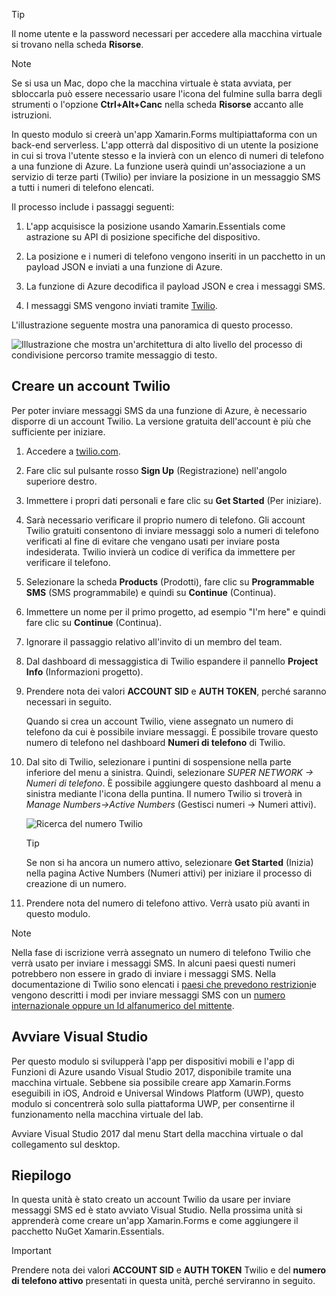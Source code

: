 > [!TIP]
> Il nome utente e la password necessari per accedere alla macchina virtuale si trovano nella scheda **Risorse**.

> [!NOTE]
> Se si usa un Mac, dopo che la macchina virtuale è stata avviata, per sbloccarla può essere necessario usare l'icona del fulmine sulla barra degli strumenti o l'opzione **Ctrl+Alt+Canc** nella scheda **Risorse** accanto alle istruzioni.


In questo modulo si creerà un'app Xamarin.Forms multipiattaforma con un back-end serverless. L'app otterrà dal dispositivo di un utente la posizione in cui si trova l'utente stesso e la invierà con un elenco di numeri di telefono a una funzione di Azure. La funzione userà quindi un'associazione a un servizio di terze parti (Twilio) per inviare la posizione in un messaggio SMS a tutti i numeri di telefono elencati.

Il processo include i passaggi seguenti:

1. L'app acquisisce la posizione usando Xamarin.Essentials come astrazione su API di posizione specifiche del dispositivo.

1. La posizione e i numeri di telefono vengono inseriti in un pacchetto in un payload JSON e inviati a una funzione di Azure.

1. La funzione di Azure decodifica il payload JSON e crea i messaggi SMS.

1. I messaggi SMS vengono inviati tramite [Twilio](https://www.twilio.com/?azure-portal=true).

L'illustrazione seguente mostra una panoramica di questo processo.

![Illustrazione che mostra un'architettura di alto livello del processo di condivisione percorso tramite messaggio di testo.](../media/1-architecture.png)

## <a name="create-a-twilio-account"></a>Creare un account Twilio

Per poter inviare messaggi SMS da una funzione di Azure, è necessario disporre di un account Twilio. La versione gratuita dell'account è più che sufficiente per iniziare.

1. Accedere a [twilio.com](https://www.twilio.com?azure-portal=true).

1. Fare clic sul pulsante rosso **Sign Up** (Registrazione) nell'angolo superiore destro.

1. Immettere i propri dati personali e fare clic su **Get Started** (Per iniziare).

1. Sarà necessario verificare il proprio numero di telefono. Gli account Twilio gratuiti consentono di inviare messaggi solo a numeri di telefono verificati al fine di evitare che vengano usati per inviare posta indesiderata. Twilio invierà un codice di verifica da immettere per verificare il telefono.

1. Selezionare la scheda **Products** (Prodotti), fare clic su **Programmable SMS** (SMS programmabile) e quindi su **Continue** (Continua).

1. Immettere un nome per il primo progetto, ad esempio "I'm here" e quindi fare clic su **Continue** (Continua).

1. Ignorare il passaggio relativo all'invito di un membro del team.

1. Dal dashboard di messaggistica di Twilio espandere il pannello **Project Info** (Informazioni progetto).

1. Prendere nota dei valori **ACCOUNT SID** e **AUTH TOKEN**, perché saranno necessari in seguito.

    Quando si crea un account Twilio, viene assegnato un numero di telefono da cui è possibile inviare messaggi. È possibile trovare questo numero di telefono nel dashboard **Numeri di telefono** di Twilio.

1. Dal sito di Twilio, selezionare i puntini di sospensione nella parte inferiore del menu a sinistra. Quindi, selezionare *SUPER NETWORK -> Numeri di telefono*. È possibile aggiungere questo dashboard al menu a sinistra mediante l'icona della puntina. Il numero Twilio si troverà in *Manage Numbers->Active Numbers* (Gestisci numeri -> Numeri attivi).

    ![Ricerca del numero Twilio](../media/7-twilio-find-number.png)

    > [!TIP]
    > Se non si ha ancora un numero attivo, selezionare **Get Started** (Inizia) nella pagina Active Numbers (Numeri attivi) per iniziare il processo di creazione di un numero.

1. Prendere nota del numero di telefono attivo. Verrà usato più avanti in questo modulo.


> [!NOTE]
> Nella fase di iscrizione verrà assegnato un numero di telefono Twilio che verrà usato per inviare i messaggi SMS. In alcuni paesi questi numeri potrebbero non essere in grado di inviare i messaggi SMS. Nella documentazione di Twilio sono elencati i [paesi che prevedono restrizioni](https://support.twilio.com/hc/articles/223183068-Twilio-international-phone-number-availability-and-their-capabilities?azure-portal=true)e vengono descritti i modi per inviare messaggi SMS con un [numero internazionale oppure un Id alfanumerico del mittente](https://support.twilio.com/hc/articles/226690868-Using-Twilio-when-SMS-numbers-are-unavailable-in-your-country?azure-portal=true).

## <a name="launch-visual-studio"></a>Avviare Visual Studio

Per questo modulo si svilupperà l'app per dispositivi mobili e l'app di Funzioni di Azure usando Visual Studio 2017, disponibile tramite una macchina virtuale. Sebbene sia possibile creare app Xamarin.Forms eseguibili in iOS, Android e Universal Windows Platform (UWP), questo modulo si concentrerà solo sulla piattaforma UWP, per consentirne il funzionamento nella macchina virtuale del lab.

Avviare Visual Studio 2017 dal menu Start della macchina virtuale o dal collegamento sul desktop.

## <a name="summary"></a>Riepilogo

In questa unità è stato creato un account Twilio da usare per inviare messaggi SMS ed è stato avviato Visual Studio. Nella prossima unità si apprenderà come creare un'app Xamarin.Forms e come aggiungere il pacchetto NuGet Xamarin.Essentials.

> [!IMPORTANT]
> Prendere nota dei valori **ACCOUNT SID** e **AUTH TOKEN** Twilio e del **numero di telefono attivo** presentati in questa unità, perché serviranno in seguito.
